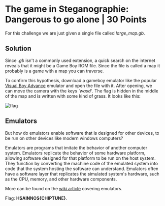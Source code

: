 # The game in Steganographie: Dangerous to go alone | 30 Points
For this challenge we are just given a single file called *large_map.gb*. 

## Solution
Since *.gb* isn't a commonly used extension, a quick search on the internet reveals that it might be a Game Boy ROM file. Since the file is called a map it probably is a 
game with a map you can traverse. 

To confirm this hypothesis, download a gameboy emulator like the popular 
[Visual Boy Advance](https://visualboyadvance.org/download/) emulator and open the file with it. After opening, we can move the camera with the keys *'wasd'*. The 
flag is hidden in the middle of the map and is written with some kind of grass. It looks like this:

![flag](https://user-images.githubusercontent.com/118717731/220877078-c7f91578-30de-44ec-b0c5-ac27cedf35b6.png)

## Emulators
But how do emulators enable software that is designed for other devices, to be run on other devices like modern windows computers?

Emulators are programs that imitate the behavior of another computer system. Emulators replicate the behavior of some hardware platform, allowing 
software designed for that platform to be run on the host system. They function by converting the machine code of the emulated system into code that the 
system hosting the software can understand. Emulators often have a software layer that replicates the simulated system's hardware, such as the CPU, memory, and other 
hardware components.

More can be found on the [wiki article](https://en.wikipedia.org/wiki/Emulator) covering emulators.

Flag: **HSAINNOS{CHIPTUNE}**.
